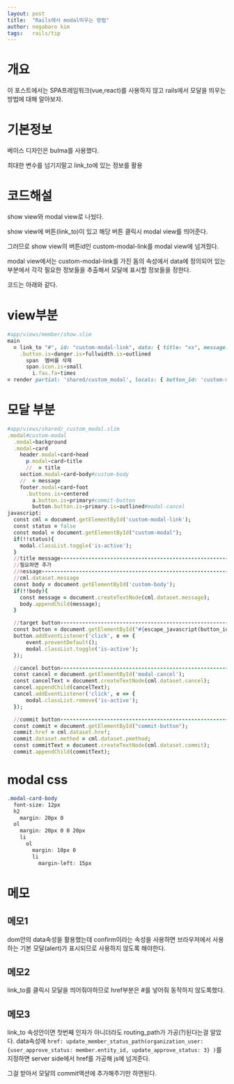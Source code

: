 ```yaml
---
layout: post
title:  "Rails에서 modal띄우는 방법"
author: negabaro kim
tags:	rails/tip
---
```


# 개요

이 포스트에서는 SPA프레임워크(vue,react)를 사용하지 않고 rails에서 모달을 띄우는 방법에 대해 알아보자.


# 기본정보

베이스 디자인은 bulma를 사용했다.

최대한 변수를 넘기지말고 link_to에 있는 정보를 활용


# 코드해설


show view와 modal view로 나눴다.

show view에 버튼(link_to)이 있고 해당 버튼 클릭시 modal view를 띄어준다.

그러므로 show view의 버튼id인 custom-modal-link를 modal view에 넘겨줬다.

modal view에서는 custom-modal-link를 가진 돔의 속성에서 data에 정의되어 있는 부분에서
각각 필요한 정보들을 추출해서 모달에 표시할 정보들을 정한다.



코드는 아래와 같다.


# view부분

```ruby
#app/views/member/show.slim
main
  = link_to "#", id: "custom-modal-link", data: { title: "xx", message: "#{member&.decorate&.v_full_name}멤버를 삭제하시겠습니까?", commit: '삭제', cancel: '캔슬', pmethod: 'put', href: update_member_status_path(organization_user: {user_approve_status: member.entity_id, update_approve_status: 3} ) }
    .button.is-danger.is-fullwidth.is-outlined
      span  멤버를 삭제
      span.icon.is-small
        i.fas.fa-times
= render partial: 'shared/custom_modal', locals: { button_id: 'custom-modal-link', modal_status: nil }
```

# 모달 부분

```ruby
#app/views/shared/_custom_modal.slim
.modal#custom-modal
  .modal-background
  .modal-card
    header.modal-card-head
      p.modal-card-title
      //  = title
    section.modal-card-body#custom-body
    //  = message
    footer.modal-card-foot
      .buttons.is-centered
        a.button.is-primary#commit-button
        button.button.is-primary.is-outlined#modal-cancel
javascript:
  const cml = document.getElementById('custom-modal-link');
  const status = false
  const modal = document.getElementById("custom-modal");
  if(!!status){
    modal.classList.toggle('is-active');
  }
  //title message-------------------------------------------------------
  //필요하면 추가
  //message-------------------------------------------------------------
  //cml.dataset.message
  const body = document.getElementById('custom-body');
  if(!!body){
    const message = document.createTextNode(cml.dataset.message);
    body.appendChild(message);
  }

  //target button-------------------------------------------------------
  const button = document.getElementById("#{escape_javascript(button_id)}");
  button.addEventListener('click', e => {
      event.preventDefault();
      modal.classList.toggle('is-active');
  });

  //cancel button-------------------------------------------------------
  const cancel = document.getElementById('modal-cancel');
  const cancelText = document.createTextNode(cml.dataset.cancel);
  cancel.appendChild(cancelText);
  cancel.addEventListener('click', e => {
      modal.classList.remove('is-active');
  });

  //commit button-------------------------------------------------------
  const commit = document.getElementById("commit-button");
  commit.href = cml.dataset.href;
  commit.dataset.method = cml.dataset.pmethod;
  const commitText = document.createTextNode(cml.dataset.commit);
  commit.appendChild(commitText);
```

# modal css

```css
.modal-card-body
  font-size: 12px
  h2
    margin: 20px 0
  ol
    margin: 20px 0 0 20px
    li
      ol
        margin: 10px 0
        li
          margin-left: 15px
```


# 메모

## 메모1

dom안의 data속성을 활용했는데 confirm이라는 속성을 사용하면 브라우저에서 사용하는 기본 모달(alert)가 표시되므로
사용하지 않도록 해야한다.

## 메모2

link_to를 클릭시 모달을 띄어줘야하므로 href부분은 #를 넣어줘 동작하지 않도록했다.

## 메모3

link_to 속성안이면 첫번째 인자가 아니더라도 routing_path가 가공(?)된다는걸 알았다.
data속성에 `href: update_member_status_path(organization_user: {user_approve_status: member.entity_id, update_approve_status: 3} )`를 지정하면 server side에서 href를 가공해
js에 넘겨준다.

그걸 받아서 모달의 commit액션에 추가해주기만 하면된다.
